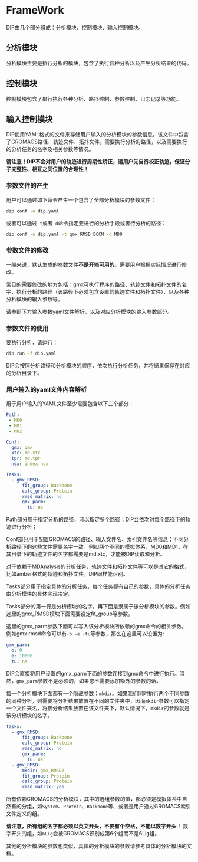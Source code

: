# FrameWork 

DIP由几个部分组成：分析模块、控制模块、输入控制模块。

## 分析模块

分析模块主要是执行分析的模块，包含了执行各种分析以及产生分析结果的代码。


## 控制模块

控制模块包含了串行执行各种分析、路径控制、参数控制、日志记录等功能。

## 输入控制模块

DIP使用YAML格式的文件来存储用户输入的分析模块的参数信息。该文件中包含了GROMACS路径、轨迹文件、拓扑文件，需要执行分析的路径，以及需要执行的分析任务的名字及相关参数等情况。

**请注意！DIP不会对用户的轨迹进行周期性矫正，请用户先自行校正轨迹，保证分子完整性、相互之间位置的合理性！**

### 参数文件的产生

用户可以通过如下命令产生一个包含了全部分析模块的参数文件：

```bash
dip conf -o dip.yaml
```

或者可以通过`-t`或者`-d`命令指定要进行的分析手段或者待分析的路径：

```bash
dip conf -o dip.yaml -t gmx_RMSD DCCM -d MD0
```

### 参数文件的修改

一般来说，默认生成的参数文件**不是开箱可用的**。需要用户根据实际情况进行修改。

常见的需要修改的地方包括：gmx可执行程序的路径、轨迹文件和拓扑文件的名字、执行分析的路径（该路径下必须包含设置的轨迹文件和拓扑文件）、以及各种分析模块的输入参数等。

请参照下方输入参数yaml文件解析，以及对应分析模块的输入参数部分。


### 参数文件的使用

要执行分析，请运行：

```bash
dip run -f dip.yaml
```

DIP会按照分析路径和分析模块的顺序，依次执行分析任务，并将结果保存在对应的分析目录下。

### 用户输入的yaml文件内容解析


用于用户输入的YAML文件至少需要包含以下三个部分：

```yaml
Path:
 - MD0
 - MD1
 - MD2

Conf:
  gmx: gmx
  xtc: md.xtc
  tpr: md.tpr
  ndx: index.ndx

Tasks:
  - gmx_RMSD:
      fit_group: Backbone
      calc_group: Protein
      rmsd_matrix: no
      gmx_parm:
        tu: ns
```

Path部分用于指定分析的路径，可以指定多个路径；DIP会依次对每个路径下的轨迹进行分析；

Conf部分用于配置GROMACS的路径、输入文件名、索引文件名等信息；不同分析路径下的这些文件需要名字一致。例如两个不同的模拟体系，MD0和MD1，在其目录下的轨迹文件的名字都需要是md.xtc，才能被DIP读取和分析。

对于依赖于MDAnalysis的分析任务，轨迹文件和拓扑文件等可以是其它的格式，比如amber格式的轨迹和拓扑文件，DIP同样能识别。

Tasks部分用于指定具体的分析任务，每个任务都有自己的参数，具体的分析任务由分析模块的具体实现决定。

Tasks部分的第一行是分析模块的名字，再下面是隶属于该分析模块的参数。例如这里的gmx_RMSD模块下面需要设定fit_group等参数。

这里的gmx_parm参数下面可以写入该分析模块所依赖的gmx命令的相关参数。例如gmx rmsd命令可以有`-b -e -tu`等参数，那么在这里可以设置为:

```yaml
gmx_parm:
  b: 0
  e: 10000
  tu: ns
```

DIP会直接将用户设置的gmx_parm下面的参数连接到gmx命令中进行执行。当然，`gmx_parm`参数不是必须的，如果您不需要添加额外的参数的话。

每一个分析模块下面都有一个隐藏参数：`mkdir`。如果我们同时执行两个不同参数的同种分析，则需要将分析结果放置在不同的文件夹中，因而`mkdir`参数可以指定一个文件夹名，将该分析结果放置在该文件夹下，默认情况下，`mkdir`的参数就是该分析模块的名字。

```yaml
Tasks:
  - gmx_RMSD:
      fit_group: Backbone
      calc_group: Protein
      rmsd_matrix: no
      gmx_parm:
        tu: ns
  - gmx_RMSD:
      mkdir: gmx_RMSD2
      fit_group: Protein
      calc_group: Protein
      rmsd_matrix: yes
```

所有依赖GROMACS的分析模块，其中的选组参数的值，都必须是模拟体系中自然有的分组，如`System`、`Protein`、`Backbone`等、或者是用户通过GROMACS索引文件定义的组。

**请注意，所有组的名字都必须以英文开头，不要有个空格，不能以数字开头！** 数字开头的组，如`6Lig`会被GROMACS识别成第6个组而不是6Lig组。

其他的分析模块的参数也类似，具体的分析模块的参数请参考具体的分析模块的文档。
